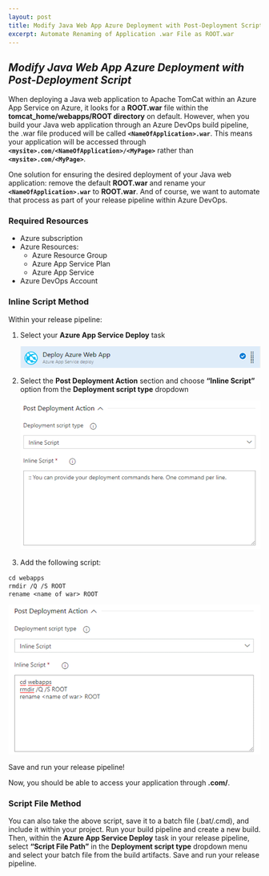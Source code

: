 ```yaml
---
layout: post
title: Modify Java Web App Azure Deployment with Post-Deployment Script
excerpt: Automate Renaming of Application .war File as ROOT.war
---
```


## _Modify Java Web App Azure Deployment with Post-Deployment Script_

When deploying a Java web application to Apache TomCat within an Azure App Service on Azure, it looks for a **ROOT.war** file within the **tomcat_home/webapps/ROOT directory** on default. However, when you build your Java web application through an Azure DevOps build pipeline, the .war file produced will be called **`<NameOfApplication>.war`**. This means your application will be accessed through **`<mysite>.com/<NameOfApplication>/<MyPage>`** rather than **`<mysite>.com/<MyPage>`**. 

One solution for ensuring the desired deployment of your Java web application: remove the default **ROOT.war** and rename your **`<NameOfApplication>.war`** to **ROOT.war**. And of course, we want to automate that process as part of your release pipeline within Azure DevOps. 

### Required Resources

* Azure subscription 
* Azure Resources:
    * Azure Resource Group
    * Azure App Service Plan
    * Azure App Service
* Azure DevOps Account 

### Inline Script Method 

Within your release pipeline: 

1. Select your **Azure App Service Deploy** task

    ![Azure Release Pipeline - Deploy Azure Web App Task](/images/javaapppostdeployscript/DeployAzureWebAppTask.png)

2. Select the **Post Deployment Action** section and choose **“Inline Script”** option from the **Deployment script type** dropdown

    ![Deploy Azure Web App Task - Inline Script Option](/images/javaapppostdeployscript/PostDeploymentActionSection.png)

3. Add the following script:
```
cd webapps
rmdir /Q /S ROOT
rename <name of war> ROOT
```

![Deploy Azure Web App Task - With Script](/images/javaapppostdeployscript/PostDeploymentActionWithScript.png)

Save and run your release pipeline!

Now, you should be able to access your application through **<mysite>.com/<MyPage>**.

### Script File Method 

You can also take the above script, save it to a batch file (.bat/.cmd), and include it within your project. Run your build pipeline and create a new build. Then, within the **Azure App Service Deploy** task in your release pipeline, select **“Script File Path”** in the **Deployment script type** dropdown menu and select your batch file from the build artifacts. Save and run your release pipeline. 